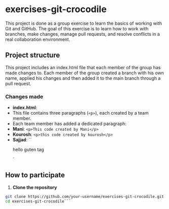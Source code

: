 # exercises-git-crocodile

This project is done as a group exercise to learn the basics of working with Git and GitHub. The goal of this exercise is to learn how to work with branches, make changes, manage pull requests, and resolve conflicts in a real collaboration environment.

## Project structure

This project includes an index.html file that each member of the group has made changes to. Each member of the group created a branch with his own name, applied his changes and then added it to the main branch through a pull request.

### Changes made

- **index.html**:
 - This file contains three paragraphs (`<p>`), each created by a team member.
 - Each team member has added a dedicated paragraph:
 - **Mani**: `<p>This code created by Mani</p>`
 - **Kourosh**: `<p>this code created by kourosh</p>`
 - **Sajjad**: ``<p>hello guten tag</p>`

## How to participate

1. **Clone the repository**
 ```bash
 git clone https://github.com/your-username/exercises-git-crocodile.git
 cd exercises-git-crocodile```